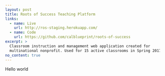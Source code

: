 ```yaml
---
layout: post
title: Roots of Success Teaching Platform
links:
  - name: Live
    url: http://ros-staging.herokuapp.com/
  - name: Code
    url: https://github.com/calblueprint/roots-of-success
excerpt: >
  Classroom instruction and management web application created for
  multinational nonprofit. Used for 15 active classrooms in Spring 2017.
no_content: true
---
```


Hello world
